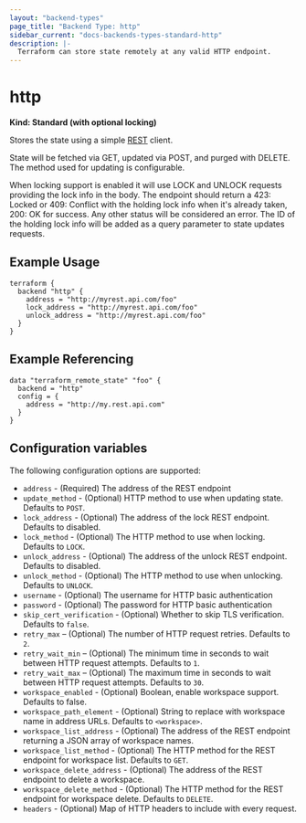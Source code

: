 ```yaml
---
layout: "backend-types"
page_title: "Backend Type: http"
sidebar_current: "docs-backends-types-standard-http"
description: |-
  Terraform can store state remotely at any valid HTTP endpoint.
---
```


# http

**Kind: Standard (with optional locking)**

Stores the state using a simple [REST](https://en.wikipedia.org/wiki/Representational_state_transfer) client.

State will be fetched via GET, updated via POST, and purged with DELETE. The method used for updating is configurable.

When locking support is enabled it will use LOCK and UNLOCK requests providing the lock info in the body. The endpoint should
return a 423: Locked or 409: Conflict with the holding lock info when it's already taken, 200: OK for success. Any other status
will be considered an error. The ID of the holding lock info will be added as a query parameter to state updates requests.

## Example Usage

```hcl
terraform {
  backend "http" {
    address = "http://myrest.api.com/foo"
    lock_address = "http://myrest.api.com/foo"
    unlock_address = "http://myrest.api.com/foo"
  }
}
```

## Example Referencing

```hcl
data "terraform_remote_state" "foo" {
  backend = "http"
  config = {
    address = "http://my.rest.api.com"
  }
}
```

## Configuration variables

The following configuration options are supported:

 * `address` - (Required) The address of the REST endpoint
 * `update_method` - (Optional) HTTP method to use when updating state.
   Defaults to `POST`.
 * `lock_address` - (Optional) The address of the lock REST endpoint.
   Defaults to disabled.
 * `lock_method` - (Optional) The HTTP method to use when locking.
   Defaults to `LOCK`.
 * `unlock_address` - (Optional) The address of the unlock REST endpoint.
   Defaults to disabled.
 * `unlock_method` - (Optional) The HTTP method to use when unlocking.
   Defaults to `UNLOCK`.
 * `username` - (Optional) The username for HTTP basic authentication
 * `password` - (Optional) The password for HTTP basic authentication
 * `skip_cert_verification` - (Optional) Whether to skip TLS verification.
   Defaults to `false`.
 * `retry_max` – (Optional) The number of HTTP request retries. Defaults to `2`.
 * `retry_wait_min` – (Optional) The minimum time in seconds to wait between HTTP request attempts.
   Defaults to `1`.
 * `retry_wait_max` – (Optional) The maximum time in seconds to wait between HTTP request attempts.
   Defaults to `30`.
 * `workspace_enabled` - (Optional) Boolean, enable workspace support.
   Defaults to false.
 * `workspace_path_element` - (Optional) String to replace with workspace name in address URLs.
   Defaults to `<workspace>`.
 * `workspace_list_address` - (Optional) The address of the REST endpoint returning a JSON array of workspace names.
 * `workspace_list_method` - (Optional) The HTTP method for the REST endpoint for workspace list.
   Defaults to `GET`.
 * `workspace_delete_address` - (Optional) The address of the REST endpoint to delete a workspace.
 * `workspace_delete_method` - (Optional) The HTTP method for the REST endpoint for workspace delete.
   Defaults to `DELETE`.
 * `headers` - (Optional) Map of HTTP headers to include with every request.
